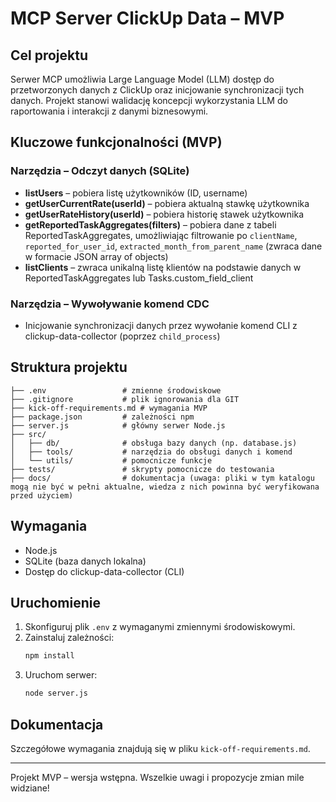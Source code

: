 # MCP Server ClickUp Data – MVP

## Cel projektu
Serwer MCP umożliwia Large Language Model (LLM) dostęp do przetworzonych danych z ClickUp oraz inicjowanie synchronizacji tych danych. Projekt stanowi walidację koncepcji wykorzystania LLM do raportowania i interakcji z danymi biznesowymi.

## Kluczowe funkcjonalności (MVP)
### Narzędzia – Odczyt danych (SQLite)
- **listUsers** – pobiera listę użytkowników (ID, username)
- **getUserCurrentRate(userId)** – pobiera aktualną stawkę użytkownika
- **getUserRateHistory(userId)** – pobiera historię stawek użytkownika
- **getReportedTaskAggregates(filters)** – pobiera dane z tabeli ReportedTaskAggregates, umożliwiając filtrowanie po `clientName`, `reported_for_user_id`, `extracted_month_from_parent_name` (zwraca dane w formacie JSON array of objects)
- **listClients** – zwraca unikalną listę klientów na podstawie danych w ReportedTaskAggregates lub Tasks.custom_field_client

### Narzędzia – Wywoływanie komend CDC
- Inicjowanie synchronizacji danych przez wywołanie komend CLI z clickup-data-collector (poprzez `child_process`)

## Struktura projektu
```
├── .env                 # zmienne środowiskowe
├── .gitignore           # plik ignorowania dla GIT
├── kick-off-requirements.md # wymagania MVP
├── package.json         # zależności npm
├── server.js            # główny serwer Node.js
├── src/
│   ├── db/              # obsługa bazy danych (np. database.js)
│   ├── tools/           # narzędzia do obsługi danych i komend
│   └── utils/           # pomocnicze funkcje
├── tests/               # skrypty pomocnicze do testowania
├── docs/                # dokumentacja (uwaga: pliki w tym katalogu mogą nie być w pełni aktualne, wiedza z nich powinna być weryfikowana przed użyciem)
```

## Wymagania
- Node.js
- SQLite (baza danych lokalna)
- Dostęp do clickup-data-collector (CLI)

## Uruchomienie
1. Skonfiguruj plik `.env` z wymaganymi zmiennymi środowiskowymi.
2. Zainstaluj zależności:
   ```bash
   npm install
   ```
3. Uruchom serwer:
   ```bash
   node server.js
   ```

## Dokumentacja
Szczegółowe wymagania znajdują się w pliku `kick-off-requirements.md`.

---

Projekt MVP – wersja wstępna. Wszelkie uwagi i propozycje zmian mile widziane!

